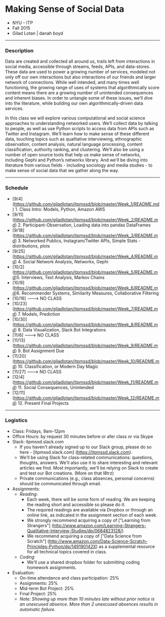 # Making Sense of Social Data

- NYU - ITP
- Fall 2015
- Gilad Lotan | danah boyd

---
### Description
Data are created and collected all around us, trails left from interactions in social media, accessible through streams, feeds, APIs, and data-stores. These data are used to power a growing number of services, modeled not only off our own interactions but also interactions of our friends and larger network of connections. While well intended, and many times well functioning, the growing range of uses of systems that algorithmically score content means there are a growing number of unintended consequences and inherent biases. In order to untangle some of these issues, we’ll dive into the literature, while building our own algorithmically-driven data services.

In this class we will explore various computational and social science approaches to understanding networked users. We’ll collect data by talking to people, as well as use Python scripts to access data from APIs such as Twitter and Instagram. We’ll learn how to make sense of these different data, touching topics such as qualitative interviewing, ethnographic observation, content analysis, natural language processing, content classification, authority ranking, and clustering. We’ll also be using a number of open source tools that help us make sense of networks, including Gephi and Python’s networkx library. And we'll be diving into literature from various fields - including sociology and media studies - to make sense of social data that we gather along the way.

---
### Schedule

- [9/4] (https://github.com/giladlotan/itpmssd/blob/master/Week_1/README.md)   1. Class Intro: Models, Python, Amazon AWS
- [9/11] (https://github.com/giladlotan/itpmssd/blob/master/Week_2/README.md)  2. Participant-Observation, Loading data into pandas DataFrames
- [9/18] (https://github.com/giladlotan/itpmssd/blob/master/Week_3/README.md)  3. Networked Publics, Instagram/Twitter APIs, Simple Stats - distributions, plots
- [9/25] (https://github.com/giladlotan/itpmssd/blob/master/Week_4/README.md)  4. Social Network Analysis, Networkx, Gephi
- [10/2]  (https://github.com/giladlotan/itpmssd/blob/master/Week_5/README.md)5. Interviews, Text Analysis, Markov Chains
- [10/9]  (https://github.com/giladlotan/itpmssd/blob/master/Week_6/README.md)6. Recommender Systems, Similarity Measures, Collaborative Filtering
- [10/16] ---> NO CLASS
- [10/23] (https://github.com/giladlotan/itpmssd/blob/master/Week_7/README.md) 7. Models, Prediction
- [10/30] (https://github.com/giladlotan/itpmssd/blob/master/Week_8/README.md) 8. Data Visualization, Slack Bot Integrations
- [11/6]  ---> NO CLASS
- [11/13] (https://github.com/giladlotan/itpmssd/blob/master/Week_9/README.md) 9. Bot Assignment Due
- [11/20] (https://github.com/giladlotan/itpmssd/blob/master/Week_10/README.md) 10. Classification, or Modern Day Magic
- [11/27] ---> NO CLASS
- [12/4]  (https://github.com/giladlotan/itpmssd/blob/master/Week_11/README.md) 11. Social Consequences, Unintended
- [12/11] (https://github.com/giladlotan/itpmssd/blob/master/Week_12/README.md) 12. Present Final Projects

---
### Logistics

- Class: Fridays, 9am-12pm
- Office Hours: by request 30 minutes before or afer class or via Skype
- Slack: itpmssd.slack.com
  - If you haven't already signed up to our Slack group, please do so here - [itpmssd.slack.com] (https://itpmssd.slack.com).
  - We'll be using Slack for class-related communications: questions, thoughts, answers. We'll also use it to share interesting and relevant articles we find. Most importantly, we'll be relying on Slack to create and test our Bot creations. (More on that l8trz)
  - Private communications (e.g., class absences, personal concerns) should be communicated through email.
- Assignments:
  - _Reading_: 
    - Each week, there will be some form of reading. We are keeping the reading short and accessible so please do it. 
    - The required readings are available via Dropbox or through an online link, as indicated in the assignment section of each week.  
    - We strongly recommend acquiring a copy of ["Learning from Strangers"] (http://www.amazon.com/Learning-Strangers-Qualitative-Interview-Studies/dp/0684823128/)
    - We recommend acquiring a copy of ["Data Science from Scratch"] (http://www.amazon.com/Data-Science-Scratch-Principles-Python/dp/149190142X) as a supplemental resource for all technical topics covered in class.
  - _Coding_
    - We'll use a shared dropbox folder for submitting coding homework assignments. 
- Evaluation: 
  - On-time attendance and class participation: 25%
  - Assignments: 25%
  - Mid-term Bot Project: 25%
  - Final Project: 25%
  - _Note: Showing up more than 10 minutes late without prior notice is an unexcused absence. More than 2 unexcused absences results in automatic failure._

